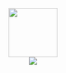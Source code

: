 <div id="header" align="center">
  <img src="https://i.pinimg.com/originals/db/49/bf/db49bfdd321c96a6406da3ea81fc8413.gif" width="100vw"/>
</div>

<div id="vidgets" align="center">
  <div id="badges">
  <a href="www.linkedin.com/in/ілля-чередниченко-55b957332">
    <img src="https://img.shields.io/badge/LinkedIn-blue?logo=linkedin&logoColor=white" />
  </a>
</div>

  <div id="views">
    <img src="https://komarev.com/ghpvc/?username=blednyikaklanaya&style=flat-square&color=blue" alt=""/>
  </div>
</div>
